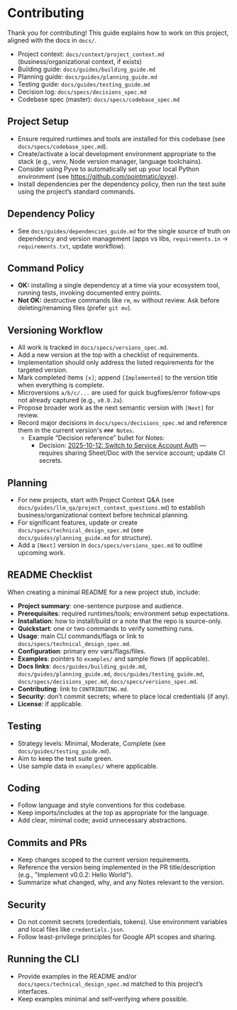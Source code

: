 # Contributing

Thank you for contributing! This guide explains how to work on this project, aligned with the docs in `docs/`.

- Project context: `docs/context/project_context.md` (business/organizational context, if exists)
- Building guide: `docs/guides/building_guide.md`
- Planning guide: `docs/guides/planning_guide.md`
- Testing guide: `docs/guides/testing_guide.md`
- Decision log: `docs/specs/decisions_spec.md`
- Codebase spec (master): `docs/specs/codebase_spec.md`

## Project Setup
- Ensure required runtimes and tools are installed for this codebase (see `docs/specs/codebase_spec.md`).
- Create/activate a local development environment appropriate to the stack (e.g., venv, Node version manager, language toolchains).
- Consider using Pyve to automatically set up your local Python environment (see https://github.com/pointmatic/pyve).
- Install dependencies per the dependency policy, then run the test suite using the project’s standard commands.

## Dependency Policy
- See `docs/guides/dependencies_guide.md` for the single source of truth on dependency and version management (apps vs libs, `requirements.in` → `requirements.txt`, update workflow).

## Command Policy
- **OK:** installing a single dependency at a time via your ecosystem tool, running tests, invoking documented entry points.
- **Not OK:** destructive commands like `rm`, `mv` without review. Ask before deleting/renaming files (prefer `git mv`).

## Versioning Workflow
- All work is tracked in `docs/specs/versions_spec.md`.
- Add a new version at the top with a checklist of requirements.
- Implementation should only address the listed requirements for the targeted version.
- Mark completed items `[x]`; append `[Implemented]` to the version title when everything is complete.
- Microversions `a/b/c/...` are used for quick bugfixes/error follow‑ups not already captured (e.g., `v0.0.2a`).
- Propose broader work as the next semantic version with `[Next]` for review.
- Record major decisions in `docs/specs/decisions_spec.md` and reference them in the current version's `### Notes`.
  - Example “Decision reference” bullet for Notes:
    - Decision: [2025-10-12: Switch to Service Account Auth](docs/specs/decisions_spec.md#2025-10-12-switch-to-service-account-auth) — requires sharing Sheet/Doc with the service account; update CI secrets.

## Planning
- For new projects, start with Project Context Q&A (see `docs/guides/llm_qa/project_context_questions.md`) to establish business/organizational context before technical planning.
- For significant features, update or create `docs/specs/technical_design_spec.md` (see `docs/guides/planning_guide.md` for structure).
- Add a `[Next]` version in `docs/specs/versions_spec.md` to outline upcoming work.

## README Checklist
When creating a minimal README for a new project stub, include:
- **Project summary**: one-sentence purpose and audience.
- **Prerequisites**: required runtimes/tools; environment setup expectations.
- **Installation**: how to install/build or a note that the repo is source-only.
- **Quickstart**: one or two commands to verify something runs.
- **Usage**: main CLI commands/flags or link to `docs/specs/technical_design_spec.md`.
- **Configuration**: primary env vars/flags/files.
- **Examples**: pointers to `examples/` and sample flows (if applicable).
- **Docs links**: `docs/guides/building_guide.md`, `docs/guides/planning_guide.md`, `docs/guides/testing_guide.md`, `docs/specs/decisions_spec.md`, `docs/specs/versions_spec.md`.
- **Contributing**: link to `CONTRIBUTING.md`.
- **Security**: don’t commit secrets; where to place local credentials (if any).
- **License**: if applicable.

## Testing
- Strategy levels: Minimal, Moderate, Complete (see `docs/guides/testing_guide.md`).
- Aim to keep the test suite green.
- Use sample data in `examples/` where applicable.

## Coding
- Follow language and style conventions for this codebase.
- Keep imports/includes at the top as appropriate for the language.
- Add clear, minimal code; avoid unnecessary abstractions.

## Commits and PRs
- Keep changes scoped to the current version requirements.
- Reference the version being implemented in the PR title/description (e.g., "Implement v0.0.2: Hello World").
- Summarize what changed, why, and any Notes relevant to the version.

## Security
- Do not commit secrets (credentials, tokens). Use environment variables and local files like `credentials.json`.
- Follow least-privilege principles for Google API scopes and sharing.

## Running the CLI
- Provide examples in the README and/or `docs/specs/technical_design_spec.md` matched to this project’s interfaces.
- Keep examples minimal and self‑verifying where possible.
